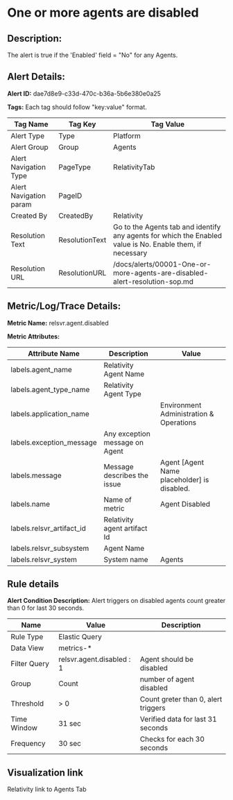 # One or more agents are disabled

## Description: 
The alert is true if the 'Enabled' field = "No" for any Agents.

## Alert Details:
**Alert ID:** dae7d8e9-c33d-470c-b36a-5b6e380e0a25

**Tags:**
Each tag should follow "key:value" format.

|Tag Name|Tag Key|Tag Value|
|--|--|--|
|Alert Type|Type|Platform|
|Alert Group|Group|Agents|
|Alert Navigation Type|PageType|RelativityTab|
|Alert Navigation param|PageID||
|Created By|CreatedBy|Relativity|
|Resolution Text|ResolutionText|Go to the Agents tab and identify any agents for which the Enabled value is No. Enable them, if necessary|
|Resolution URL|ResolutionURL|/docs/alerts/00001-One-or-more-agents-are-disabled-alert-resolution-sop.md|

## Metric/Log/Trace Details:
**Metric Name:** relsvr.agent.disabled

**Metric Attributes:**

|Attribute Name|Description|Value|
|-------|---|--|
|labels.agent_name|Relativity Agent Name||
|labels.agent_type_name|Relativity Agent Type|
|labels.application_name||Environment Administration & Operations|
|labels.exception_message|Any exception message on Agent||
|labels.message|Message describes the issue|Agent [Agent Name placeholder] is disabled.|
|labels.name|Name of metric|Agent Disabled|
|labels.relsvr_artifact_id|Relativity agent artifact Id||
|labels.relsvr_subsystem|Agent Name||
|labels.relsvr_system|System name|Agents|

## Rule details
**Alert Condition Description:** Alert triggers on disabled agents count greater than 0 for last 30 seconds.

|Name|Value|Description|
|-|-|-|
|Rule Type| Elastic Query||
|Data View| metrics-*||
|Filter Query|relsvr.agent.disabled : 1|Agent should be disabled|
|Group| Count|number of agent disabled|
|Threshold| > 0| Count greter than 0, alert triggers|
|Time Window| 31 sec| Verified data for last 31 seconds|
|Frequency| 30 sec|Checks for each 30 seconds|

## Visualization link
Relativity link to Agents Tab

